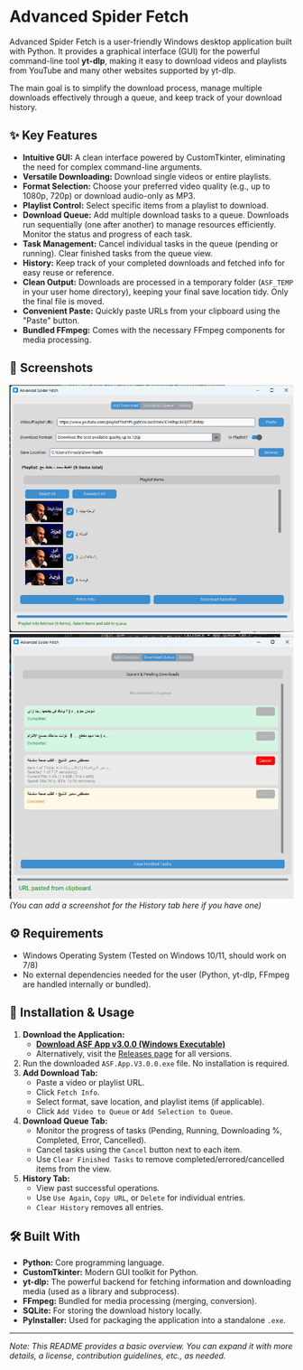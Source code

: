 # Advanced Spider Fetch

Advanced Spider Fetch is a user-friendly Windows desktop application built with Python. It provides a graphical interface (GUI) for the powerful command-line tool **yt-dlp**, making it easy to download videos and playlists from YouTube and many other websites supported by yt-dlp.

The main goal is to simplify the download process, manage multiple downloads effectively through a queue, and keep track of your download history.

## ✨ Key Features

- **Intuitive GUI:** A clean interface powered by CustomTkinter, eliminating the need for complex command-line arguments.
- **Versatile Downloading:** Download single videos or entire playlists.
- **Format Selection:** Choose your preferred video quality (e.g., up to 1080p, 720p) or download audio-only as MP3.
- **Playlist Control:** Select specific items from a playlist to download.
- **Download Queue:** Add multiple download tasks to a queue. Downloads run sequentially (one after another) to manage resources efficiently. Monitor the status and progress of each task.
- **Task Management:** Cancel individual tasks in the queue (pending or running). Clear finished tasks from the queue view.
- **History:** Keep track of your completed downloads and fetched info for easy reuse or reference.
- **Clean Output:** Downloads are processed in a temporary folder (`ASF_TEMP` in your user home directory), keeping your final save location tidy. Only the final file is moved.
- **Convenient Paste:** Quickly paste URLs from your clipboard using the "Paste" button.
- **Bundled FFmpeg:** Comes with the necessary FFmpeg components for media processing.

## 📸 Screenshots

![Main "Add Download" Tab](Screenshots/1.png)
![Download Queue Tab](Screenshots/2.png)
_(You can add a screenshot for the History tab here if you have one)_

<!-- ![History Tab](Screenshots/history.png) -->

## ⚙️ Requirements

- Windows Operating System (Tested on Windows 10/11, should work on 7/8)
- No external dependencies needed for the user (Python, yt-dlp, FFmpeg are handled internally or bundled).

## 🚀 Installation & Usage

1.  **Download the Application:**
    - **[Download ASF App v3.0.0 (Windows Executable)](https://github.com/hmada2024/advanced_spider_fetch/releases/download/v3.0.0/ASF.App.V3.0.0.exe)**
    - Alternatively, visit the [Releases page](https://github.com/hmada2024/advanced_spider_fetch/releases) for all versions.
2.  Run the downloaded `ASF.App.V3.0.0.exe` file. No installation is required.
3.  **Add Download Tab:**
    - Paste a video or playlist URL.
    - Click `Fetch Info`.
    - Select format, save location, and playlist items (if applicable).
    - Click `Add Video to Queue` or `Add Selection to Queue`.
4.  **Download Queue Tab:**
    - Monitor the progress of tasks (Pending, Running, Downloading %, Completed, Error, Cancelled).
    - Cancel tasks using the `Cancel` button next to each item.
    - Use `Clear Finished Tasks` to remove completed/errored/cancelled items from the view.
5.  **History Tab:**
    - View past successful operations.
    - Use `Use Again`, `Copy URL`, or `Delete` for individual entries.
    - `Clear History` removes all entries.

## 🛠️ Built With

- **Python:** Core programming language.
- **CustomTkinter:** Modern GUI toolkit for Python.
- **yt-dlp:** The powerful backend for fetching information and downloading media (used as a library and subprocess).
- **FFmpeg:** Bundled for media processing (merging, conversion).
- **SQLite:** For storing the download history locally.
- **PyInstaller:** Used for packaging the application into a standalone `.exe`.

---

_Note: This README provides a basic overview. You can expand it with more details, a license, contribution guidelines, etc., as needed._
